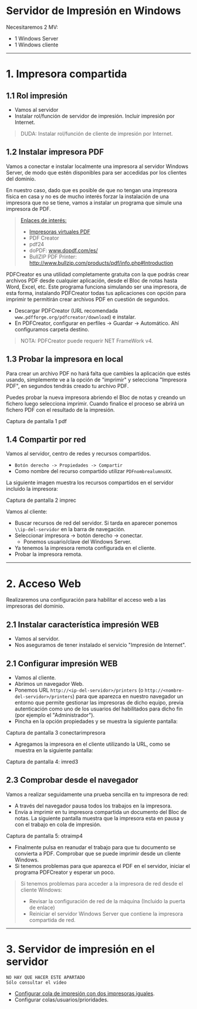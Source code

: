 
# Servidor de Impresión en Windows

Necesitaremos 2 MV:
* 1 Windows Server
* 1 Windows cliente

---

# 1. Impresora compartida

## 1.1 Rol impresión

* Vamos al servidor
* Instalar rol/función de servidor de impresión. Incluir impresión por Internet.
> DUDA: Instalar rol/función de cliente de impresión por Internet.

## 1.2 Instalar impresora PDF

Vamos a conectar e instalar localmente una impresora al servidor Windows Server,
de modo que estén disponibles para ser accedidas por los clientes del dominio.

En nuestro caso, dado que es posible de que no tengan una impresora física en casa
y no es de mucho interés forzar la instalación de una impresora que no se tiene,
vamos a instalar un programa que simule una impresora de PDF.

> [Enlaces de interés:](http://www3.gobiernodecanarias.org/medusa/eforma/campus/mod/page/view.php?id=748283)
>
> * [Impresoras virtuales PDF](http://www.genbeta.com/herramientas/impresoras-virtuales-pdf-tres-alternativas-gratuitas-en-espanol)
> * PDF Creator
> * pdf24
> * doPDF: www.dopdf.com/es/
> * BullZIP PDF Printer: http://www.bullzip.com/products/pdf/info.php#Introduction

PDFCreator es una utilidad completamente gratuita con la que podrás crear archivos
PDF desde cualquier aplicación, desde el Bloc de notas hasta Word, Excel, etc.
Este programa funciona simulando ser una impresora, de esta forma, instalando
PDFCreator todas tus aplicaciones con opción para imprimir te permitirán crear
archivos PDF en cuestión de segundos.

* Descargar PDFCreator (URL recomendada `www.pdfforge.org/pdfcreator/download`) e instalar.
* En PDFCreator, configurar en perfiles -> Guardar -> Automático. Ahí configuramos carpeta destino.

> NOTA: PDFCreator puede requerir NET FrameWork v4.

## 1.3 Probar la impresora en local

Para crear un archivo PDF no hará falta que cambies la aplicación que estés usando,
simplemente ve a la opción de "imprimir" y selecciona "Impresora PDF", en segundos
tendrás creado tu archivo PDF.

Puedes probar la nueva impresora abriendo el Bloc de notas y creando un fichero luego selecciona imprimir. Cuando finalice el proceso se abrirá un fichero PDF con el resultado de la impresión.

Captura de pantalla 1
pdf

## 1.4 Compartir por red

Vamos al servidor, centro de redes y recursos compartidos.
* `Botón derecho -> Propiedades -> Compartir`
* Como nombre del recurso compartido utilizar `PDFnombrealumnoXX`.

La siguiente imagen muestra los recursos compartidos
en el servidor incluido la impresora:

Captura de pantalla 2
imprec

Vamos al cliente:
* Buscar recursos de red del servidor. Si tarda en aparecer ponemos `\\ip-del-servidor`
en la barra de navegación.
* Seleccionar impresora -> botón derecho -> conectar.
    * Ponemos usuario/clave del Windows Server.
* Ya tenemos la impresora remota configurada en el cliente.
* Probar la impresora remota.

---

# 2. Acceso Web

Realizaremos una configuración para habilitar el acceso web a las impresoras del dominio.

## 2.1 Instalar característica impresión WEB

* Vamos al servidor.
* Nos aseguramos de tener instalado el servicio "Impresión de Internet".

## 2.1 Configurar impresión WEB

* Vamos al cliente.
* Abrimos un navegador Web.
* Ponemos URL `http://<ip-del-servidor>/printers`
(o `http://<nombre-del-servidor>/printers`) para que aparezca en nuestro navegador un entorno que permite gestionar las impresoras de dicho equipo, previa autenticación como uno de los usuarios del habilitados para dicho fin (por ejemplo el "Administrador").
* Pincha en la opción propiedades y se muestra la siguiente pantalla:

Captura de pantalla 3
conectarimpresora

* Agregamos la impresora en el cliente utilizando la URL, como se muestra en la siguiente pantalla:

Captura de pantalla 4:
imred3

## 2.3 Comprobar desde el navegador

Vamos a realizar seguidamente una prueba sencilla en tu impresora de red:
* A través del navegador pausa todos los trabajos en la impresora.
* Envía a imprimir en tu impresora compartida un documento del Bloc de notas.
La siguiente pantalla muestra que la impresora esta en pausa y con el trabajo en cola de impresión.

Captura de pantalla 5:
otraimp4

* Finalmente pulsa en reanudar el trabajo para que tu documento se convierta a PDF.
Comprobar que se puede imprimir desde un cliente Windows.
* Si tenemos problemas para que aparezca el PDF en el servidor, iniciar el
programa PDFCreator y esperar un poco.

> Si tenemos problemas para acceder a la impresora de red desde el cliente Windows:
> * Revisar la configuración de red de la máquina (Incluido la puerta de enlace)
> * Reiniciar el servidor Windows Server que contiene la impresora compartida de red.

---

# 3. Servidor de impresión en el servidor

```
NO HAY QUE HACER ESTE APARTADO
Sólo consultar el vídeo
```
* [Configurar cola de impresión con dos impresoras iguales](https://www.youtube.com/watch?v=mYWEEv1RdZs).
* Configurar colas/usuarios/prioridades.
